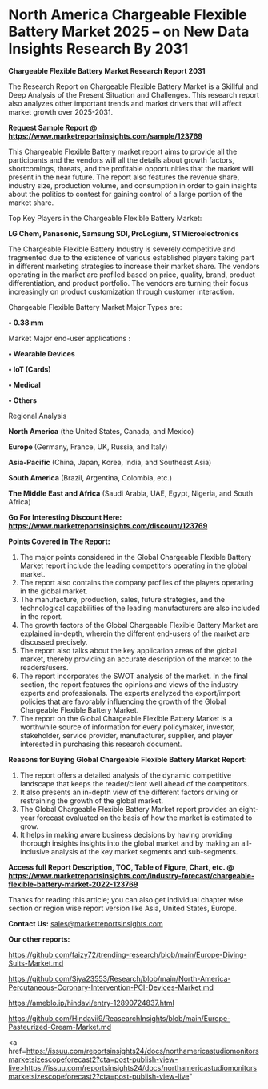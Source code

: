 # North America Chargeable Flexible Battery Market 2025 – on New Data Insights Research By 2031

<strong>Chargeable Flexible Battery Market Research Report 2031</strong>

The Research Report on Chargeable Flexible Battery Market is a Skillful and Deep Analysis of the Present Situation and Challenges. This research report also analyzes other important trends and market drivers that will affect market growth over 2025-2031.

<strong>Request Sample Report @ <a href=https://www.marketreportsinsights.com/sample/123769>https://www.marketreportsinsights.com/sample/123769</a></strong>

This Chargeable Flexible Battery market report aims to provide all the participants and the vendors will all the details about growth factors, shortcomings, threats, and the profitable opportunities that the market will present in the near future. The report also features the revenue share, industry size, production volume, and consumption in order to gain insights about the politics to contest for gaining control of a large portion of the market share.

Top Key Players in the Chargeable Flexible Battery Market:

<strong>LG Chem, Panasonic, Samsung SDI, ProLogium, STMicroelectronics</strong>

The Chargeable Flexible Battery Industry is severely competitive and fragmented due to the existence of various established players taking part in different marketing strategies to increase their market share. The vendors operating in the market are profiled based on price, quality, brand, product differentiation, and product portfolio. The vendors are turning their focus increasingly on product customization through customer interaction.

Chargeable Flexible Battery Market Major Types are:

<strong>• 0.38 mm</strong>

Market Major end-user applications :

<strong>• Wearable Devices

• IoT (Cards)

• Medical

• Others</strong>

Regional Analysis

</u><strong><b>North America</b></strong> (the United States, Canada, and Mexico)

<strong><b>Europe </b></strong>(Germany, France, UK, Russia, and Italy)

<strong><b>Asia-Pacific</b></strong> (China, Japan, Korea, India, and Southeast Asia)

<strong><b>South America</b></strong> (Brazil, Argentina, Colombia, etc.)

<strong><b>The Middle East and Africa</b></strong> (Saudi Arabia, UAE, Egypt, Nigeria, and South Africa)

<strong>Go For Interesting Discount Here: <a href=https://www.marketreportsinsights.com/discount/123769>https://www.marketreportsinsights.com/discount/123769</a></strong>

<strong>Points Covered in The Report:</strong>
<ol>
  <li>The major points considered in the Global Chargeable Flexible Battery Market report include the leading competitors operating in the global market.</li>
  <li>The report also contains the company profiles of the players operating in the global market.</li>
  <li>The manufacture, production, sales, future strategies, and the technological capabilities of the leading manufacturers are also included in the report.</li>
  <li>The growth factors of the Global Chargeable Flexible Battery Market are explained in-depth, wherein the different end-users of the market are discussed precisely.</li>
  <li>The report also talks about the key application areas of the global market, thereby providing an accurate description of the market to the readers/users.</li>
  <li>The report incorporates the SWOT analysis of the market. In the final section, the report features the opinions and views of the industry experts and professionals. The experts analyzed the export/import policies that are favorably influencing the growth of the Global Chargeable Flexible Battery Market.</li>
  <li>The report on the Global Chargeable Flexible Battery Market is a worthwhile source of information for every policymaker, investor, stakeholder, service provider, manufacturer, supplier, and player interested in purchasing this research document.</li>
</ol>
<strong>Reasons for Buying Global Chargeable Flexible Battery Market Report:</strong>

<ol>
  <li>The report offers a detailed analysis of the dynamic competitive landscape that keeps the reader/client well ahead of the competitors.</li>
  <li>It also presents an in-depth view of the different factors driving or restraining the growth of the global market.</li>
  <li>The Global Chargeable Flexible Battery Market report provides an eight-year forecast evaluated on the basis of how the market is estimated to grow.</li>
  <li>It helps in making aware business decisions by having providing thorough insights insights into the global market and by making an all-inclusive analysis of the key market segments and sub-segments.</li>
</ol>
<strong>Access full Report Description, TOC, Table of Figure, Chart, etc. @ <a href=https://www.marketreportsinsights.com/industry-forecast/chargeable-flexible-battery-market-2022-123769>https://www.marketreportsinsights.com/industry-forecast/chargeable-flexible-battery-market-2022-123769</a></strong>


Thanks for reading this article; you can also get individual chapter wise section or region wise report version like Asia, United States, Europe.

<strong>Contact Us:</strong>
sales@marketreportsinsights.com

<strong>Our other reports:</strong>

<a href=https://github.com/faizy72/trending-research/blob/main/Europe-Diving-Suits-Market.md>https://github.com/faizy72/trending-research/blob/main/Europe-Diving-Suits-Market.md</a>

<a href=https://github.com/Siya23553/Research/blob/main/North-America-Percutaneous-Coronary-Intervention-PCI-Devices-Market.md>https://github.com/Siya23553/Research/blob/main/North-America-Percutaneous-Coronary-Intervention-PCI-Devices-Market.md</a>

<a href=https://ameblo.jp/hindavi/entry-12890724837.html>https://ameblo.jp/hindavi/entry-12890724837.html</a>

<a href=https://github.com/Hindavii9/ReasearchInsights/blob/main/Europe-Pasteurized-Cream-Market.md>https://github.com/Hindavii9/ReasearchInsights/blob/main/Europe-Pasteurized-Cream-Market.md</a>

<a href=https://issuu.com/reportsinsights24/docs/northamericastudiomonitorsmarketsizescopeforecast2?cta=post-publish-view-live>https://issuu.com/reportsinsights24/docs/northamericastudiomonitorsmarketsizescopeforecast2?cta=post-publish-view-live</a>"

